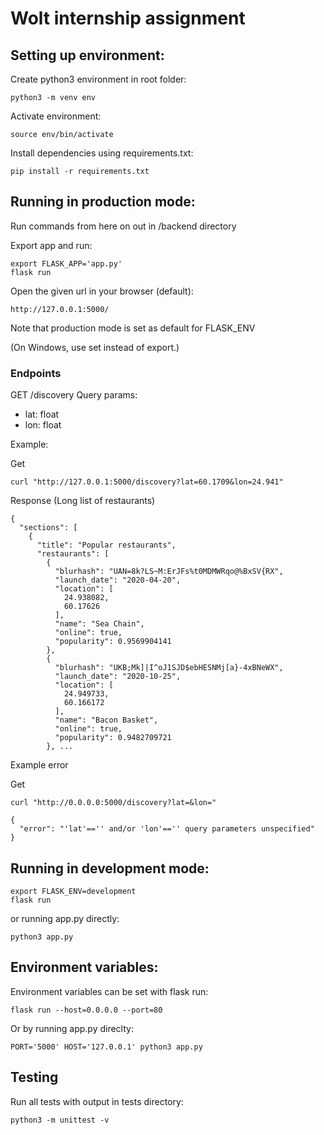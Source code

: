 # Wolt internship assignment

## Setting up environment:

Create python3 environment in root folder:

    python3 -m venv env

Activate environment:

    source env/bin/activate

Install dependencies using requirements.txt:

    pip install -r requirements.txt

## Running in production mode:

Run commands from here on out in /backend directory

Export app and run:

    export FLASK_APP='app.py'
    flask run

Open the given url in your browser (default):

    http://127.0.0.1:5000/

Note that production mode is set as default for FLASK_ENV

(On Windows, use set instead of export.)

### Endpoints

GET /discovery Query params:
  - lat: float
  - lon: float

Example:

Get

    curl "http://127.0.0.1:5000/discovery?lat=60.1709&lon=24.941"

Response (Long list of restaurants)

```
{
  "sections": [
    {
      "title": "Popular restaurants", 
      "restaurants": [
        {
          "blurhash": "UAN=8k?LS~M:ErJFs%t0MDMWRqo@%BxSV{RX", 
          "launch_date": "2020-04-20", 
          "location": [
            24.938082, 
            60.17626
          ], 
          "name": "Sea Chain", 
          "online": true, 
          "popularity": 0.9569904141
        }, 
        {
          "blurhash": "UKB;Mk]|I^oJ1SJD$ebHESNMj[a}-4xBNeWX", 
          "launch_date": "2020-10-25", 
          "location": [
            24.949733, 
            60.166172
          ], 
          "name": "Bacon Basket", 
          "online": true, 
          "popularity": 0.9482709721
        }, ...
``` 

Example error

Get

    curl "http://0.0.0.0:5000/discovery?lat=&lon="

```
{
  "error": "'lat'=='' and/or 'lon'=='' query parameters unspecified"
}
```

## Running in development mode:

    export FLASK_ENV=development
    flask run

or running app.py directly:

    python3 app.py

## Environment variables:

Environment variables can be set with flask run:

    flask run --host=0.0.0.0 --port=80

Or by running app.py direclty:

    PORT='5000' HOST='127.0.0.1' python3 app.py

## Testing

Run all tests with output in tests directory:

    python3 -m unittest -v

